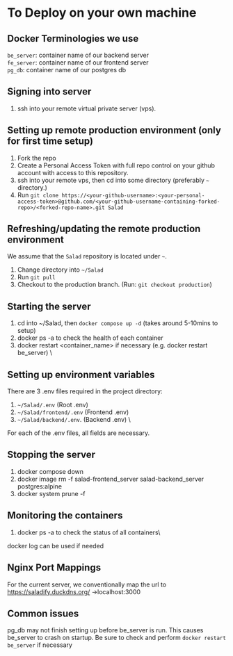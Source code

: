 # To Deploy on your own machine

## Docker Terminologies we use

`be_server`: container name of our backend server \
`fe_server`: container name of our frontend server \
`pg_db`: container name of our postgres db

## Signing into server

1. ssh into your remote virtual private server (vps).

## Setting up remote production environment (only for first time setup)

1. Fork the repo
1. Create a Personal Access Token with full repo control on your github account with access to this repository.
1. ssh into your remote vps, then cd into some directory (preferably `~` directory.)
1. Run `git clone https://<your-github-username>:<your-personal-access-token>@github.com/<your-github-username-containing-forked-repo>/<forked-repo-name>.git Salad`

## Refreshing/updating the remote production environment

We assume that the `Salad` repository is located under `~`.

1. Change directory into `~/Salad`
1. Run `git pull`
1. Checkout to the production branch. (Run: `git checkout production`)

## Starting the server

1. cd into ~/Salad, then `docker compose up -d` (takes around 5-10mins to setup)
1. docker ps -a to check the health of each container
1. docker restart <container_name> if necessary (e.g. docker restart be_server) \

## Setting up environment variables

There are 3 .env files required in the project directory:

1. `~/Salad/.env` (Root .env)
1. `~/Salad/frontend/.env` (Frontend .env)
1. `~/Salad/backend/.env`. (Backend .env) \

For each of the .env files, all fields are necessary.

## Stopping the server

1. docker compose down
1. docker image rm -f salad-frontend_server salad-backend_server postgres:alpine
1. docker system prune -f

## Monitoring the containers

1. docker ps -a to check the status of all containers\

docker log can be used if needed

## Nginx Port Mappings

For the current server, we conventionally map the url to \
https://saladify.duckdns.org/ ->localhost:3000

## Common issues

pg_db may not finish setting up before be_server is run. This causes be_server to crash on startup. Be sure to check and perform `docker restart be_server` if necessary
